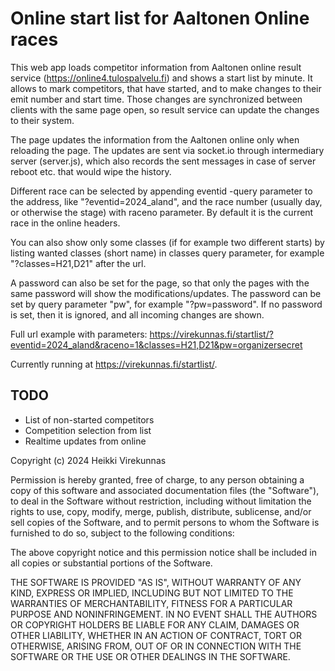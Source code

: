 # Online start list for Aaltonen Online races

This web app loads competitor information from Aaltonen online result service (https://online4.tulospalvelu.fi) and shows a start list by minute. It allows to mark competitors, that have started, and to make changes to their emit number and start time. Those changes are synchronized between clients with the same page open, so result service can update the changes to their system.

The page updates the information from the Aaltonen online only when reloading the page. The updates are sent via socket.io through intermediary server (server.js), which also records the sent messages in case of server reboot etc. that would wipe the history.

Different race can be selected by appending eventid -query parameter to the address, like "<url>?eventid=2024_aland", and the race number (usually day, or otherwise the stage) with raceno parameter. By default it is the current race in the online headers.

You can also show only some classes (if for example two different starts) by listing wanted classes (short name) in classes query parameter, for example "?classes=H21,D21" after the url.

A password can also be set for the page, so that only the pages with the same password will show the modifications/updates. The password can be set by query parameter "pw", for example "?pw=password". If no password is set, then it is ignored, and all incoming changes are shown.

Full url example with parameters: https://virekunnas.fi/startlist/?eventid=2024_aland&raceno=1&classes=H21,D21&pw=organizersecret

Currently running at https://virekunnas.fi/startlist/.

## TODO
- List of non-started competitors
- Competition selection from list
- Realtime updates from online


Copyright (c) 2024 Heikki Virekunnas

Permission is hereby granted, free of charge, to any person obtaining a copy
of this software and associated documentation files (the "Software"), to deal
in the Software without restriction, including without limitation the rights
to use, copy, modify, merge, publish, distribute, sublicense, and/or sell
copies of the Software, and to permit persons to whom the Software is
furnished to do so, subject to the following conditions:

The above copyright notice and this permission notice shall be included in all
copies or substantial portions of the Software.

THE SOFTWARE IS PROVIDED "AS IS", WITHOUT WARRANTY OF ANY KIND, EXPRESS OR
IMPLIED, INCLUDING BUT NOT LIMITED TO THE WARRANTIES OF MERCHANTABILITY,
FITNESS FOR A PARTICULAR PURPOSE AND NONINFRINGEMENT. IN NO EVENT SHALL THE
AUTHORS OR COPYRIGHT HOLDERS BE LIABLE FOR ANY CLAIM, DAMAGES OR OTHER
LIABILITY, WHETHER IN AN ACTION OF CONTRACT, TORT OR OTHERWISE, ARISING FROM,
OUT OF OR IN CONNECTION WITH THE SOFTWARE OR THE USE OR OTHER DEALINGS IN THE
SOFTWARE.
